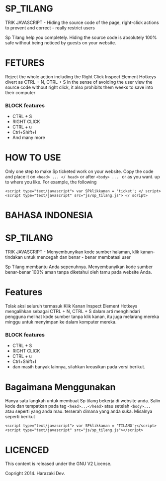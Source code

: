 SP_TILANG
=========

TRIK JAVASCRIPT - Hiding the source code of the page, right-click actions to prevent and correct - really restrict users

Sp Tilang help you completely. Hiding the source code is absolutely 100% safe without being noticed by guests on your website.

FETURES
=========
Reject the whole action including the Right Click Inspect Element
Hotkeys divert as CTRL + N, CTRL + S in the sense of avoiding the user view the source code without right click, it also prohibits them weeks to save into their computer

### BLOCK features ###

- CTRL + S
- RIGHT CLICK
- CTRL + u
- Ctrl+Shift+I
- And many more

HOW TO USE
==========

Only one step to make Sp ticketed work on your website. Copy the code and place it on ```<head> ... </ head>``` or after ```<body> ... ``` or as you want. up to where you like. For example, the following 
```
<script type="text/javascript"> var SPklikkanan = 'ticket'; </ script> <script type="text/javascript" src="js/sp_tilang.js"> </ script>

```

BAHASA INDONESIA
===============

SP_TILANG 
========= 

TRIK JAVASCRIPT - Menyembunyikan kode sumber halaman, klik kanan-tindakan untuk mencegah dan benar - benar membatasi user 

Sp Tilang membantu Anda sepenuhnya. Menyembunyikan kode sumber benar-benar 100% aman tanpa diketahui oleh tamu pada website Anda. 

Features 
========= 
Tolak aksi seluruh termasuk Klik Kanan Inspect Element 
Hotkeys mengalihkan sebagai CTRL + N, CTRL + S dalam arti menghindari pengguna melihat kode sumber tanpa klik kanan, itu juga melarang mereka minggu untuk menyimpan ke dalam komputer mereka.
### BLOCK features ###

- CTRL + S
- RIGHT CLICK
- CTRL + u
- Ctrl+Shift+I
- dan masih banyak lainnya, silahkan kreasikan pada versi berikut.

Bagaimana Menggunakan
=====================
Hanya satu langkah untuk membuat Sp tilang bekerja di website anda. Salin kode dan tempatkan pada tag ```<head>...</head>``` atau setelah ```<body>... ``` atau seperti yang anda mau. terserah dimana yang anda suka. Misalnya seperti berikut

```<script type="text/javascript"> var SPklikkanan = 'TILANG';</script> <script type="text/javascript" src="js/sp_tilang.js"></script>```

LICENCED
========
This content is released under the GNU V2 License.

Copright 2014. Harazaki Dev.
